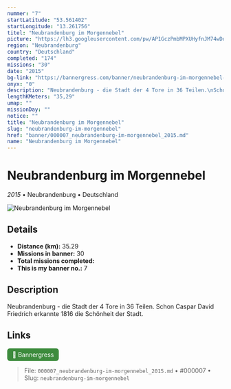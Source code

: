 ```yaml
---
nummer: "7"
startLatitude: "53.561402"
startLongitude: "13.261756"
titel: "Neubrandenburg im Morgennebel"
picture: "https://lh3.googleusercontent.com/pw/AP1GczPmbMPXUHyfnJM74wDoKNARFhcH8rcOCVLiwk10EYMnl6itxdJA1oIBNnGonL4H371Z-rKih91YQRpWP5wPazUuMhtvMwGHfezZNga2B-I9z_ss4vE3fS7RmUm73URrNaVfKuWtpL61vPrOwNRbdZQBbw"
region: "Neubrandenburg"
country: "Deutschland"
completed: "174"
missions: "30"
date: "2015"
bg-link: "https://bannergress.com/banner/neubrandenburg-im-morgennebel-f2f5"
onyx: "0"
description: "Neubrandenburg - die Stadt der 4 Tore in 36 Teilen.\nSchon Caspar David Friedrich erkannte 1816 die Schönheit der Stadt."
lengthKMeters: "35,29"
umap: ""
missionDay: ""
notice: ""
title: "Neubrandenburg im Morgennebel"
slug: "neubrandenburg-im-morgennebel"
href: "banner/000007_neubrandenburg-im-morgennebel_2015.md"
name: "Neubrandenburg im Morgennebel"
---
```

# Neubrandenburg im Morgennebel

*2015* • Neubrandenburg • Deutschland

![Neubrandenburg im Morgennebel](https://lh3.googleusercontent.com/pw/AP1GczPmbMPXUHyfnJM74wDoKNARFhcH8rcOCVLiwk10EYMnl6itxdJA1oIBNnGonL4H371Z-rKih91YQRpWP5wPazUuMhtvMwGHfezZNga2B-I9z_ss4vE3fS7RmUm73URrNaVfKuWtpL61vPrOwNRbdZQBbw)



## Details
- **Distance (km):** 35.29
- **Missions in banner:** 30
- **Total missions completed:** 
- **This is my banner no.:** 7



## Description
Neubrandenburg - die Stadt der 4 Tore in 36 Teilen.
Schon Caspar David Friedrich erkannte 1816 die Schönheit der Stadt.



## Links
<a href="https://bannergress.com/banner/neubrandenburg-im-morgennebel-f2f5" target="_blank" style="display:inline-block;margin-right:8px;padding:6px 12px;background:#3c8b3c;color:#fff;text-decoration:none;border-radius:6px;">🔗 Bannergress</a>



> File: `000007_neubrandenburg-im-morgennebel_2015.md` • #000007 • Slug: `neubrandenburg-im-morgennebel`
